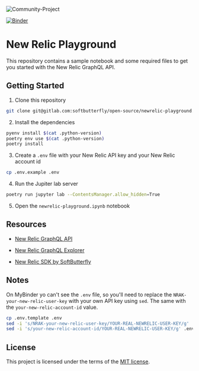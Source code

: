 ![Community-Project](https://gitlab.com/softbutterfly/open-source/open-source-office/-/raw/master/banners/softbutterfly-open-source--banner--community-project.png)

[![Binder](https://mybinder.org/badge_logo.svg)](https://mybinder.org/v2/gl/softbutterfly%2Fopen-source%2Fnewrelic-playground/HEAD)

# New Relic Playground

This repository contains a sample notebook and some required files to get you started with the New Relic GraphQL API.


## Getting Started

1. Clone this repository

```bash
git clone git@gitlab.com:softbutterfly/open-source/newrelic-playground.git
```

2. Install the dependencies

```bash
pyenv install $(cat .python-version)
poetry env use $(cat .python-version)
poetry install
```

3. Create a `.env` file with your New Relic API key and your New Relic account id

```bash
cp .env.example .env
```

4. Run the Jupiter lab server

```bash
poetry run jupyter lab --ContentsManager.allow_hidden=True
```

5. Open the `newrelic-playground.ipynb` notebook

## Resources

- [New Relic GraphQL API](https://docs.newrelic.com/docs/apis/nerdgraph/get-started/introduction-new-relic-nerdgraph/)
- [New Relic GraphQL Explorer](https://api.newrelic.com/graphiql)

- [New Relic SDK by SoftButterfly](https://gitlab.com/softbutterfly/open-source/newrelic-playground/)

## Notes

On MyBinder yo can't see the `.env` file, so you'll need to replace the `NRAK-your-new-relic-user-key` with your own API key using `sed`. The same with the `your-new-relic-account-id` value.

```bash
cp .env.template .env
sed -i 's/NRAK-your-new-relic-user-key/YOUR-REAL-NEWRELIC-USER-KEY/g' .env
sed -i 's/your-new-relic-account-id/YOUR-REAL-NEWRELIC-USER-KEY/g' .env
```

## License

This project is licensed under the terms of the <a href="./LICENSE.txt" download>MIT license</a>.
